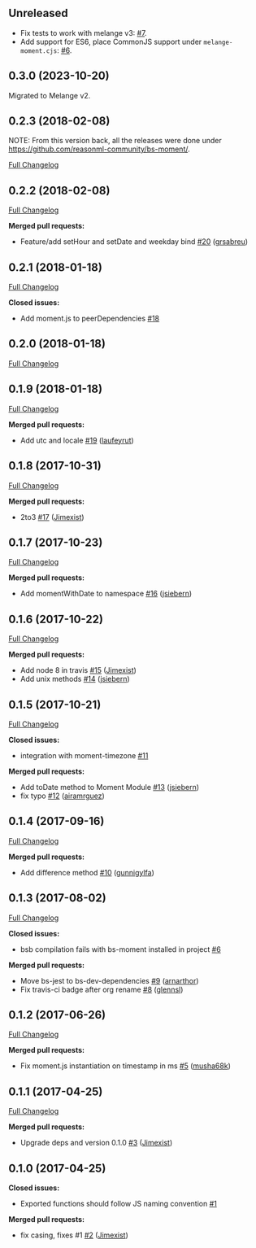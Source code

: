 ## Unreleased

- Fix tests to work with melange v3: [#7](https://github.com/ahrefs/melange-moment/pull/7/).
- Add support for ES6, place CommonJS support under `melange-moment.cjs`: [#6](https://github.com/ahrefs/melange-moment/pull/6).

## 0.3.0 (2023-10-20)

Migrated to Melange v2.

## 0.2.3 (2018-02-08)
NOTE: From this version back, all the releases were done under https://github.com/reasonml-community/bs-moment/.

[Full Changelog](https://github.com/reasonml-community/bs-moment/compare/v0.2.2...v0.2.3)

## 0.2.2 (2018-02-08)
[Full Changelog](https://github.com/reasonml-community/bs-moment/compare/v0.2.1...v0.2.2)

**Merged pull requests:**

- Feature/add setHour and setDate and weekday bind [\#20](https://github.com/reasonml-community/bs-moment/pull/20) ([grsabreu](https://github.com/grsabreu))

## 0.2.1 (2018-01-18)
[Full Changelog](https://github.com/reasonml-community/bs-moment/compare/v0.2.0...v0.2.1)

**Closed issues:**

- Add moment.js to peerDependencies [\#18](https://github.com/reasonml-community/bs-moment/issues/18)

## 0.2.0 (2018-01-18)
[Full Changelog](https://github.com/reasonml-community/bs-moment/compare/v0.1.9...v0.2.0)

## 0.1.9 (2018-01-18)
[Full Changelog](https://github.com/reasonml-community/bs-moment/compare/v0.1.8...v0.1.9)

**Merged pull requests:**

- Add utc and locale  [\#19](https://github.com/reasonml-community/bs-moment/pull/19) ([laufeyrut](https://github.com/laufeyrut))

## 0.1.8 (2017-10-31)
[Full Changelog](https://github.com/reasonml-community/bs-moment/compare/v0.1.7...v0.1.8)

**Merged pull requests:**

- 2to3 [\#17](https://github.com/reasonml-community/bs-moment/pull/17) ([Jimexist](https://github.com/Jimexist))

## 0.1.7 (2017-10-23)
[Full Changelog](https://github.com/reasonml-community/bs-moment/compare/v0.1.6...v0.1.7)

**Merged pull requests:**

- Add momentWithDate to namespace [\#16](https://github.com/reasonml-community/bs-moment/pull/16) ([jsiebern](https://github.com/jsiebern))

## 0.1.6 (2017-10-22)
[Full Changelog](https://github.com/reasonml-community/bs-moment/compare/v0.1.5...v0.1.6)

**Merged pull requests:**

- Add node 8 in travis [\#15](https://github.com/reasonml-community/bs-moment/pull/15) ([Jimexist](https://github.com/Jimexist))
- Add unix methods [\#14](https://github.com/reasonml-community/bs-moment/pull/14) ([jsiebern](https://github.com/jsiebern))

## 0.1.5 (2017-10-21)
[Full Changelog](https://github.com/reasonml-community/bs-moment/compare/v0.1.4...v0.1.5)

**Closed issues:**

- integration with moment-timezone [\#11](https://github.com/reasonml-community/bs-moment/issues/11)

**Merged pull requests:**

- Add toDate method to Moment Module [\#13](https://github.com/reasonml-community/bs-moment/pull/13) ([jsiebern](https://github.com/jsiebern))
- fix typo [\#12](https://github.com/reasonml-community/bs-moment/pull/12) ([airamrguez](https://github.com/airamrguez))

## 0.1.4 (2017-09-16)
[Full Changelog](https://github.com/reasonml-community/bs-moment/compare/v0.1.3...v0.1.4)

**Merged pull requests:**

- Add difference method [\#10](https://github.com/reasonml-community/bs-moment/pull/10) ([gunnigylfa](https://github.com/gunnigylfa))

## 0.1.3 (2017-08-02)
[Full Changelog](https://github.com/reasonml-community/bs-moment/compare/v0.1.2...v0.1.3)

**Closed issues:**

- bsb compilation fails with bs-moment installed in project [\#6](https://github.com/reasonml-community/bs-moment/issues/6)

**Merged pull requests:**

- Move bs-jest to bs-dev-dependencies [\#9](https://github.com/reasonml-community/bs-moment/pull/9) ([arnarthor](https://github.com/arnarthor))
- Fix travis-ci badge after org rename [\#8](https://github.com/reasonml-community/bs-moment/pull/8) ([glennsl](https://github.com/glennsl))

## 0.1.2 (2017-06-26)
[Full Changelog](https://github.com/reasonml-community/bs-moment/compare/v0.1.1...v0.1.2)

**Merged pull requests:**

- Fix moment.js instantiation on timestamp in ms [\#5](https://github.com/reasonml-community/bs-moment/pull/5) ([musha68k](https://github.com/musha68k))

## 0.1.1 (2017-04-25)
[Full Changelog](https://github.com/reasonml-community/bs-moment/compare/v0.1.0...v0.1.1)

**Merged pull requests:**

- Upgrade deps and version 0.1.0 [\#3](https://github.com/reasonml-community/bs-moment/pull/3) ([Jimexist](https://github.com/Jimexist))

## 0.1.0 (2017-04-25)
**Closed issues:**

- Exported functions should follow JS naming convention [\#1](https://github.com/reasonml-community/bs-moment/issues/1)

**Merged pull requests:**

- fix casing, fixes \#1 [\#2](https://github.com/reasonml-community/bs-moment/pull/2) ([Jimexist](https://github.com/Jimexist))


